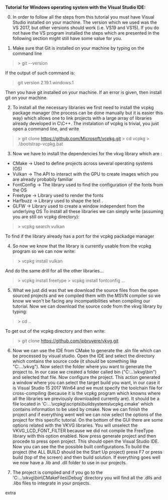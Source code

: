 **Tutorial for Windows operating system with the Visual Studio IDE:**

0. In order to follow all the steps from this tutorial you must have Visual Studio installed on your machine. The version which we used was the VS 2017, but other versions should work (i.e. VS19 and VS15). If you do not have the VS program installed the steps which are presented in the following section might still have some value for you.

1. Make sure that Git is installed on your machine by typing on the command line
>\> git --version

If the output of such command is:
>git version 2.19.1.windows.1

Then you have git installed on your machine. If an error is given, then install git on your machine. 

2. To install all the necessary libraries we first need to install the vcpkg package manager (the process can be done manually but it is easier this way) which allows one to link projects with a large array of libraries already developed in C\C++. The instalation of vcpkg is trivial, you just open a command line, and write 
>\> git clone https://github.com/Microsoft/vcpkg.git
>\> cd vcpkg
>\> .\bootstrap-vcpkg.bat

3. Now we have to install the dependencies for the vkvg library which are : 
- CMake -> Used to define projects across several operating systems (OS)
- Vulkan -> The API to interact with the GPU to create images which you are already probabily familiar
- FontConfig -> The library used to find the configuration of the fonts from the OS
- Freetype -> Library used to render the fonts
- Harfbuzz -> Library used to shape the text .
- GLFW -> Library used to create a window independent from the underlying OS
To install all these libraries we can simply write (assuming you are still on vcpkg directory):

>\> vcpkg search vulkan

To find if the library already has a port for the vcpkg packadge manager

4. So now we know that the library is currently usable from the vcpkg program so we can now write:

>\> vcpkg install vulkan

And do the same drill for all the other libraries...

>\> vcpkg install freetype
>\> vcpkg install fontconfig
>...

5. What we just did was that we download the source files from the open sourced projects and we compiled them with the MSVN compiler so we know we won't be facing any incompatibilities when compiling our tutorial. Now we can download the source code from the vkvg library by typing:

>\> cd ..

To get out of the vcpkg directory and then write:

>\> git clone https://github.com/jpbruyere/vkvg.git

6. Now we can use the IDE from CMake to generate the .sln file which can be processed by visual studio. Open the IDE and select the directory which contains the source code (it should be something like "C:\...\vkvg"). Now select the folder where you want to generate the project to. In our case we created a folder called bin ("C:\...\vkvg\bin") and selected that file. Now configure the project. This action generated a window where you can select the target build you want, in our case it is Visual Studio 15 2017 Win64 and we must specify the toolchain file for cross-compiling (because it is the vcpkg program which knowns where all the libraries we previously downloaded currently are). It should be a file located in 'C:\...\vcpkg\scripts\buildsystems\vcpkg.cmake' which contains information to be used by cmake. Now we can finish the project and if everything went well we can now select the options of the project for this specific tutorial. On the bottom of the GUI there are some options related with the VKVG libraries. You will unselect the VKVG_LCD_FONT_FILTER because we did not compile the FreeType library with this option enabled. Now press generate project and then procede to press open project. This should open the Visual Studio IDE. Now you can see the the possible built configurations.To build the project (the ALL BUILD should be the Start Up project) press F7 or press build (top of the screen) and then build solution. If everything goes well we now have a .lib and .dll folder to use in our projects.

7. The project is compiled and if you go to the 'C:\...\vkvg\bin\CMakeFiles\Debug' directory you will find all the .dlls and .libs files to integrate in your projects.

extra
